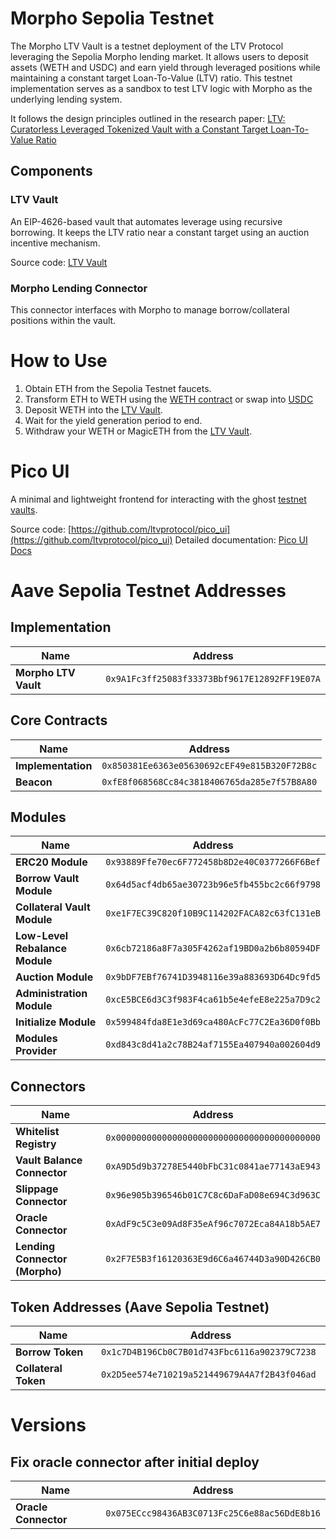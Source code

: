 # Morpho Sepolia Testnet

The Morpho LTV Vault is a testnet deployment of the LTV Protocol leveraging the Sepolia Morpho lending market. It allows users to deposit assets (WETH and USDC) and earn yield through leveraged positions while maintaining a constant target Loan-To-Value (LTV) ratio. This testnet implementation serves as a sandbox to test LTV logic with Morpho as the underlying lending system.

It follows the design principles outlined in the research paper:
[LTV: Curatorless Leveraged Tokenized Vault with a Constant Target Loan-To-Value Ratio](https://github.com/ltvprotocol/papers/blob/main/LTV_Curatorless_Leveraged_Tokenized_Vault_with_a_Constant_Target_Loan-To-Value_Ratio.pdf)

## Components

### LTV Vault

An EIP-4626-based vault that automates leverage using recursive borrowing. It keeps the LTV ratio near a constant target using an auction incentive mechanism.

Source code: [LTV Vault](https://github.com/ltvprotocol/ltv_v0)

### Morpho Lending Connector

This connector interfaces with Morpho to manage borrow/collateral positions within the vault.

# How to Use

1. Obtain ETH from the Sepolia Testnet faucets.
2. Transform ETH to WETH using the [WETH contract](https://sepolia.etherscan.io/address/0x2D5ee574e710219a521449679A4A7f2B43f046ad) or swap into [USDC](https://sepolia.etherscan.io/address/0x1c7D4B196Cb0C7B01d743Fbc6116a902379C7238)
3. Deposit WETH into the [LTV Vault](https://sepolia.etherscan.io/address/0x9A1Fc3ff25083f33373Bbf9617E12892FF19E07A).
4. Wait for the yield generation period to end.
5. Withdraw your WETH or MagicETH from the [LTV Vault](https://sepolia.etherscan.io/address/0x9A1Fc3ff25083f33373Bbf9617E12892FF19E07A).

# Pico UI

A minimal and lightweight frontend for interacting with the ghost [testnet vaults](https://testnet.ltv.finance).

Source code: [https://github.com/ltvprotocol/pico_ui](https://github.com/ltvprotocol/pico_ui)
Detailed documentation: [Pico UI Docs](./pico_ui.md)

# Aave Sepolia Testnet Addresses

## Implementation

| Name | Address |
|------|---------|
| **Morpho LTV Vault** | `0x9A1Fc3ff25083f33373Bbf9617E12892FF19E07A` |

## Core Contracts

| Name | Address |
|------|---------|
| **Implementation** | `0x850381Ee6363e05630692cEF49e815B320F72B8c` |
| **Beacon** | `0xfE8f068568Cc84c3818406765da285e7f57B8A80` |

## Modules

| Name | Address |
|------|---------|
| **ERC20 Module** | `0x93889Ffe70ec6F772458b8D2e40C0377266F6Bef` |
| **Borrow Vault Module** | `0x64d5acf4db65ae30723b96e5fb455bc2c66f9798` |
| **Collateral Vault Module** | `0xe1F7EC39C820f10B9C114202FACA82c63fC131eB` |
| **Low-Level Rebalance Module** | `0x6cb72186a8F7a305F4262af19BD0a2b6b80594DF` |
| **Auction Module** | `0x9bDF7EBf76741D3948116e39a883693D64Dc9fd5` |
| **Administration Module** | `0xcE5BCE6d3C3f983F4ca61b5e4efeE8e225a7D9c2` |
| **Initialize Module** | `0x599484fda8E1e3d69ca480AcFc77C2Ea36D0f0Bb` |
| **Modules Provider** | `0xd843c8d41a2c78B24af7155Ea407940a002604d9` |

## Connectors

| Name | Address |
|------|---------|
| **Whitelist Registry** | `0x0000000000000000000000000000000000000000` |
| **Vault Balance Connector** | `0xA9D5d9b37278E5440bFbC31c0841ae77143aE943` |
| **Slippage Connector** | `0x96e905b396546b01C7C8c6DaFaD08e694C3d963C` |
| **Oracle Connector** | `0xAdF9c5C3e09Ad8F35eAf96c7072Eca84A18b5AE7` |
| **Lending Connector (Morpho)** | `0x2F7E5B3f16120363E9d6C6a46744D3a90D426CB0` |

## Token Addresses (Aave Sepolia Testnet)

| Name | Address |
|------|---------|
| **Borrow Token** | `0x1c7D4B196Cb0C7B01d743Fbc6116a902379C7238` |
| **Collateral Token** | `0x2D5ee574e710219a521449679A4A7f2B43f046ad ` |

# Versions

## Fix oracle connector after initial deploy

| Name | Address |
|------|---------|
| **Oracle Connector** | `0x075ECcc98436AB3C0713Fc25C6e88ac56DdE8b16` |
